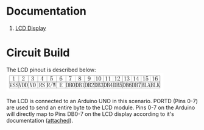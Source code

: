 # Documentation
1. [LCD Display](https://github.com/Nat-As/CRISPR/blob/main/docs/OSEPP.pdf)
# Circuit Build
The LCD pinout is described below:
<br>
![img](/src/lcd.png)

The LCD is connected to an Arduino UNO in this scenario. PORTD (Pins 0-7) are used to send an entire byte to the LCD module. Pins 0-7 on the Arduino will directly map to Pins DB0-7 on the LCD display according to it's documentation ([attached](https://github.com/Nat-As/CRISPR/blob/main/docs/OSEPP.pdf)).
